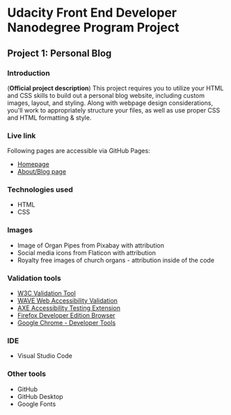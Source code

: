 # Udacity Front End Developer Nanodegree Program Project
## Project 1: Personal Blog

### Introduction
(**Official project description**)
This project requires you to utilize your HTML and CSS skills to build out a personal blog website,
including custom images, layout, and styling. Along with webpage design considerations,
you'll work to appropriately structure your files, as well as use proper CSS and HTML formatting & style.

### Live link
Following pages are accessible via GitHub Pages:
- [Homepage](https://schwaben-github.github.io/index.html)
- [About/Blog page](https://schwaben-github.github.io/blog.html)

### Technologies used
- HTML
- CSS

### Images
- Image of Organ Pipes from Pixabay with attribution
- Social media icons from Flaticon with attribution
- Royalty free images of church organs - attribution inside of the code

### Validation tools
- [W3C Validation Tool](https://validator.w3.org/)
- [WAVE Web Accessibility Validation](https://wave.webaim.org/)
- [AXE Accessibility Testing Extension](https://www.deque.com/axe/)
- [Firefox Developer Edition Browser](https://www.mozilla.org/en-US/firefox/developer/)
- [Google Chrome - Developer Tools](https://developers.google.com/web/tools/chrome-devtools)

### IDE
- Visual Studio Code

### Other tools
- GitHub
- GitHub Desktop
- Google Fonts
